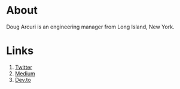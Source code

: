 # About

Doug Arcuri is an engineering manager from Long Island, New York.

# Links

1. [Twitter](https://twitter.com/dougarcuri)
1. [Medium](https://medium.com/@solidi)
1. [Dev.to](https://dev.to/solidi)

<!--
**solidi/solidi** is a ✨ _special_ ✨ repository because its `README.md` (this file) appears on your GitHub profile.

Here are some ideas to get you started:

- 🔭 I’m currently working on ...
- 🌱 I’m currently learning ...
- 👯 I’m looking to collaborate on ...
- 🤔 I’m looking for help with ...
- 💬 Ask me about ...
- 📫 How to reach me: ...
- 😄 Pronouns: ...
- ⚡ Fun fact: ...
-->
